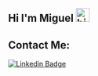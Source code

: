 ## Hi I'm Miguel <img src="https://user-images.githubusercontent.com/1303154/88677602-1635ba80-d120-11ea-84d8-d263ba5fc3c0.gif" width="28px" alt="hi">

## Contact Me:
[![Linkedin Badge](https://img.shields.io/badge/-Miguel%20Planckensteiner-0e76a8?style=flat&labelColor=0e76a8&logo=linkedin&logoColor=white)](https://www.linkedin.com/in/miguelplanckensteiner/) 
<br />


[Empanapp]: https://apps.apple.com/app/empanapp/id1551611867
[linkedin]: https://www.linkedin.com/in/miguelplanckensteiner/
